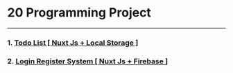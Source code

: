 # 20 Programming Project
<hr />

### 1. [Todo List [ Nuxt Js + Local Storage ]](1-todo-list)

### 2. [ Login Register System [ Nuxt Js + Firebase ]](2-login-register)
